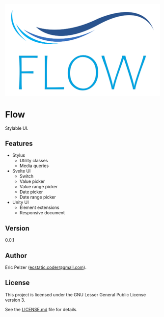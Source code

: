 ![](https://github.com/senselogic/FLOW/blob/master/LOGO/flow.png)

# Flow

Stylable UI.

## Features

*   Stylus
    *   Utility classes
    *   Media queries
*   Svelte UI
    *   Switch
    *   Value picker
    *   Value range picker
    *   Date picker
    *   Date range picker
*   Unity UI
    *   Element extensions
    *   Responsive document

## Version

0.0.1

## Author

Eric Pelzer (ecstatic.coder@gmail.com).

## License

This project is licensed under the GNU Lesser General Public License version 3.

See the [LICENSE.md](LICENSE.md) file for details.
